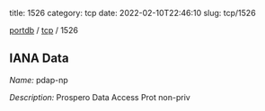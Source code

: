 title: 1526
category: tcp
date: 2022-02-10T22:46:10
slug: tcp/1526

[portdb](/) / [tcp](/category/tcp.html) / 1526


## IANA Data

_Name:_ pdap-np

_Description:_ Prospero Data Access Prot non-priv

